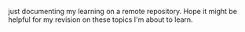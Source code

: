 just documenting my learning on a remote repository. Hope it might be helpful for my revision on these topics I'm about to learn.

